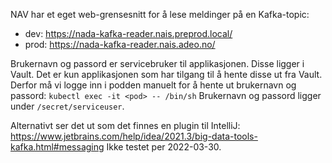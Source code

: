 NAV har et eget web-grensesnitt for å lese meldinger på en Kafka-topic:
- dev: https://nada-kafka-reader.nais.preprod.local/
- prod: https://nada-kafka-reader.nais.adeo.no/

Brukernavn og passord er servicebruker til applikasjonen. Disse ligger i Vault. Det er kun applikasjonen som har tilgang til å hente disse ut fra Vault.
Derfor må vi logge inn i podden manuelt for å hente ut brukernavn og passord:
`kubectl exec -it <pod> -- /bin/sh`
Brukernavn og passord ligger under `/secret/serviceuser`.

Alternativt ser det ut som det finnes en plugin til IntelliJ: https://www.jetbrains.com/help/idea/2021.3/big-data-tools-kafka.html#messaging  Ikke testet per 2022-03-30.
